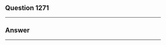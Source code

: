 Question 1271
------------------------

------------------------
Answer
------------------------

------------------------